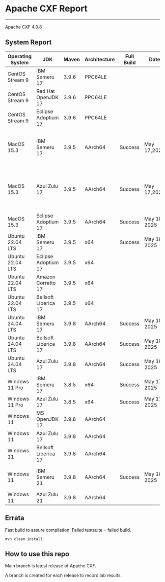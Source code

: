 # Apache CXF Report
--- 

Apache CXF 4.0.8

## System Report

| Operating System    | JDK       | Maven | Architecture | Full Build | Date  | Notes |
|---------------------|-----------|-------|--------------|------------|-------|-------|
| CentOS Stream 9     | IBM Semeru 17  | 3.9.6 | PPC64LE      | | | |
| CentOS Stream 9     | Red Hat OpenJDK 17  | 3.9.6 | PPC64LE       | | | |
| CentOS Stream 9     | Eclipse Adoptium 17  | 3.9.6 | PPC64LE       | | | |
| MacOS 15.3          | IBM Semeru 17  | 3.9.5 | AArch64      | Success| May 17,2025| Apache CXF SSE Integration System Tests for Tomcat|
| MacOS 15.3          | Azul Zulu 17  | 3.9.5 | AArch64       |Success| May 17,2025| Apache CXF SSE Integration System Tests for Tomcat & Undertow|
| MacOS 15.3          | Eclipse Adoptium 17  | 3.9.5 | AArch64      | Success | May 18, 2025| |
| Ubuntu 22.04 LTS    | IBM Semeru 17  | 3.9.5 | x64       |Success | May 18, 2025| |
| Ubuntu 22.04 LTS    | Eclipse Adoptium 17  | 3.9.5 | x64      || | |
| Ubuntu 22.04 LTS    | Amazon Corretto 17  | 3.9.5 | x64       || | |
| Ubuntu 22.04 LTS    | Bellsoft Liberica 17  | 3.9.5 | x64      | | | |
| Ubuntu 24.04 LTS    | IBM Semeru 17  | 3.9.8 | AArch64       | Success | May 18, 2025| |
| Ubuntu 24.04 LTS    | Bellsoft Liberica 17 | 3.9.8 | AArch64       |Success | May 18, 2025| |
| Ubuntu 24.04 LTS    | Azul Zulu 17  | 3.9.8 | AArch64       |Success | May 18, 2025| |
| Windows 11 Pro      | IBM Semeru 17  | 3.8.5 | x64       | Success| May 17, 2025| |
| Windows 11 Pro      | Azul Zulu 17  | 3.8.5 | x64       |Success| May 17, 2025| |
| Windows 11       | MS OpenJDK 17  | 3.9.8 | AArch64       | | | |
| Windows 11       | Azul Zulu 17  | 3.9.8 | AArch64       | | | |
| Windows 11       | Bellsoft Liberica 17  | 3.9.8 | AArch64       | | | |
| Windows 11       | IBM Semeru 21  | 3.9.8 | AArch64       | Success| May 18, 2025| Intermitant system test failures|
| Windows 11       | Azul Zulu 21  | 3.9.8 | AArch64       | | | |



## Errata


Fast build to assure compilation. Failed testsuite = failed build.
```
mvn clean install
```

## How to use this repo

Main branch is latest release of Apache CXF.

A branch is created for each release to record lab results.
